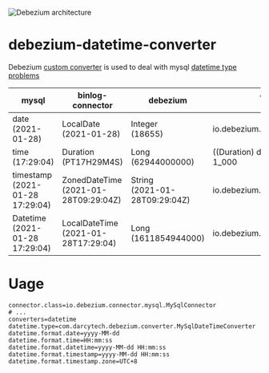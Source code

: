 ![Debezium architecture](https://debezium.io/documentation/reference/1.4/_images/debezium-server-architecture.png)

# debezium-datetime-converter
Debezium [custom converter](https://debezium.io/documentation/reference/development/converters.html) is used to deal with mysql [datetime type problems](https://debezium.io/documentation/reference/1.5/connectors/mysql.html#mysql-temporal-types)

| mysql                               | binlog-connector                         | debezium                          | debezium<br />schema                 |
| ----------------------------------- | ---------------------------------------- | --------------------------------- | ----------------------------------- |
| date<br>(2021-01-28)                | LocalDate<br/>(2021-01-28)               | Integer<br/>(18655)               | io.debezium.time.Date               |
| time<br/>(17:29:04)                 | Duration<br/>(PT17H29M4S)                | Long<br/>(62944000000)            | ((Duration) data).toNanos() / 1_000 |
| timestamp<br/>(2021-01-28 17:29:04) | ZonedDateTime<br/>(2021-01-28T09:29:04Z) | String<br/>(2021-01-28T09:29:04Z) | io.debezium.time.ZonedTimestamp     |
| Datetime<br/>(2021-01-28 17:29:04)  | LocalDateTime<br/>(2021-01-28T17:29:04)  | Long<br/>(1611854944000)          | io.debezium.time.Timestamp          |


# Uage

```properties
connector.class=io.debezium.connector.mysql.MySqlConnector
# ...
converters=datetime
datetime.type=com.darcytech.debezium.converter.MySqlDateTimeConverter
datetime.format.date=yyyy-MM-dd
datetime.format.time=HH:mm:ss
datetime.format.datetime=yyyy-MM-dd HH:mm:ss
datetime.format.timestamp=yyyy-MM-dd HH:mm:ss
datetime.format.timestamp.zone=UTC+8
```

